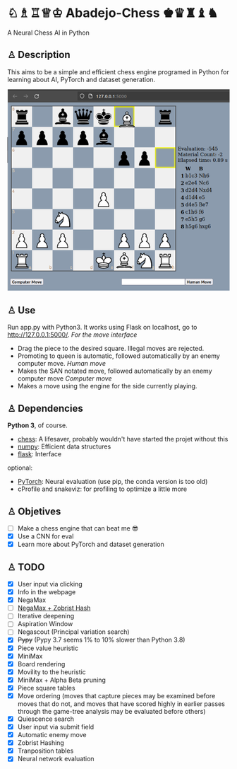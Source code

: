 # ♘♗♖♕♔ Abadejo-Chess ♚♛♜♝♞

A Neural Chess AI in Python

## ♙ Description

This aims to be a simple and efficient chess engine programed in Python for learning about AI, PyTorch and dataset generation.

![GUI](./GUI.png)

## ♙ Use

Run app.py with Python3. It works using Flask on localhost, go to <http://127.0.0.1:5000/>.
*For the move interface*
- Drag the piece to the desired square. Illegal moves are rejected.
- Promoting to queen is automatic, followed automatically by an enemy computer move.
*Human move*
- Makes the SAN notated move, followed automatically by an enemy computer move
*Computer move*
- Makes a move using the engine for the side currently playing.

## ♙ Dependencies

**Python 3**, of course.

- [chess](https://pypi.org/project/python-chess/): A lifesaver, probably wouldn't have started the projet without this
- [numpy](https://pypi.org/project/numpy/): Efficient data structures
- [flask](https://pypi.org/project/Flask/): Interface
  
optional:

- [PyTorch](https://pypi.org/project/torch/): Neural evaluation (use pip, the conda version is too old)
- cProfile and snakeviz: for profiling to optimize a little more

## ♙ Objetives

- [ ] Make a chess engine that can beat me :sunglasses:
- [x] Use a CNN for eval
- [x] Learn more about PyTorch and dataset generation

## ♙ TODO

- [x] User input via clicking
- [x] Info in the webpage
- [x] NegaMax
- [ ] [NegaMax + Zobrist Hash](https://en.wikipedia.org/wiki/Negamax)
- [ ] Iterative deepening
- [ ] Aspiration Window
- [ ] Negascout (Principal variation search)
- [x] ~~Pypy~~ (Pypy 3.7 seems 1% to 10% slower than Python 3.8)
- [x] Piece value heuristic
- [x] MiniMax
- [x] Board rendering
- [x] Movility to the heuristic
- [x] MiniMax + Alpha Beta pruning
- [x] Piece square tables
- [x] Move ordering (moves that capture pieces may be examined before moves that do not, and moves that have scored highly in earlier passes through the game-tree analysis may be evaluated before others)
- [x] Quiescence search
- [x] User input via submit field
- [x] Automatic enemy move
- [x] Zobrist Hashing
- [x] Tranposition tables
- [x] Neural network evaluation
